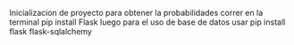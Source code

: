 Inicializacion de proyecto para obtener la probabilidades 
correr en la terminal
pip install Flask
luego para el uso de base de datos usar 
pip install flask flask-sqlalchemy
